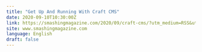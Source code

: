 ```yaml
---
title: "Get Up And Running With Craft CMS"
date: 2020-09-10T10:30:00Z
link: https://smashingmagazine.com/2020/09/craft-cms/?utm_medium=RSS&utm_source=news.12bit.vn
site: www.smashingmagazine.com
language: English
draft: false
---
```

